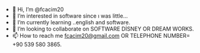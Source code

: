 - 👋 Hi, I’m @fcacim20
- 👀 I’m interested in software since ı was little...
- 🌱 I’m currently learning ..english and software.
- 💞️ I’m looking to collaborate on SOFTWARE DİSNEY OR DREAM WORKS.
- 📫 How to reach me fcacim20@gmail.com OR TELEPHONE NUMBER= +90 539 580 3865.

<!---
fcacim20/fcacim20 is a ✨ special ✨ repository because its `README.md` (this file) appears on your GitHub profile.
You can click the Preview link to take a look at your changes.
--->
